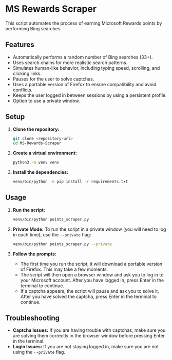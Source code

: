 
# MS Rewards Scraper

This script automates the process of earning Microsoft Rewards points by performing Bing searches.

## Features

*   Automatically performs a random number of Bing searches (33+).
*   Uses search chains for more realistic search patterns.
*   Simulates human-like behavior, including typing speed, scrolling, and clicking links.
*   Pauses for the user to solve captchas.
*   Uses a portable version of Firefox to ensure compatibility and avoid conflicts.
*   Keeps the user logged in between sessions by using a persistent profile.
*   Option to use a private window.

## Setup

1.  **Clone the repository:**
    ```bash
    git clone <repository-url>
    cd MS-Rewards-Scraper
    ```

2.  **Create a virtual environment:**
    ```bash
    python3 -m venv venv
    ```

3.  **Install the dependencies:**
    ```bash
    venv/bin/python -m pip install -r requirements.txt
    ```

## Usage

1.  **Run the script:**
    ```bash
    venv/bin/python points_scraper.py
    ```

2.  **Private Mode:**
    To run the script in a private window (you will need to log in each time), use the `--private` flag:
    ```bash
    venv/bin/python points_scraper.py --private
    ```

3.  **Follow the prompts:**
    *   The first time you run the script, it will download a portable version of Firefox. This may take a few moments.
    *   The script will then open a browser window and ask you to log in to your Microsoft account. After you have logged in, press Enter in the terminal to continue.
    *   If a captcha appears, the script will pause and ask you to solve it. After you have solved the captcha, press Enter in the terminal to continue.

## Troubleshooting

*   **Captcha Issues:** If you are having trouble with captchas, make sure you are solving them correctly in the browser window before pressing Enter in the terminal.
*   **Login Issues:** If you are not staying logged in, make sure you are not using the `--private` flag.

